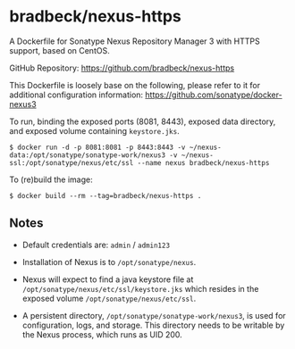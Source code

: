 # bradbeck/nexus-https

A Dockerfile for Sonatype Nexus Repository Manager 3 with HTTPS support, based on CentOS.

GitHub Repository: https://github.com/bradbeck/nexus-https

This Dockerfile is loosely base on the following, please refer to it for additional configuration information: https://github.com/sonatype/docker-nexus3

To run, binding the exposed ports (8081, 8443), exposed data directory, and exposed volume containing `keystore.jks`.

```
$ docker run -d -p 8081:8081 -p 8443:8443 -v ~/nexus-data:/opt/sonatype/sonatype-work/nexus3 -v ~/nexus-ssl:/opt/sonatype/nexus/etc/ssl --name nexus bradbeck/nexus-https
```

To (re)build the image:

```
$ docker build --rm --tag=bradbeck/nexus-https .
```


## Notes

* Default credentials are: `admin` / `admin123`

* Installation of Nexus is to `/opt/sonatype/nexus`.

* Nexus will expect to find a java keystore file at `/opt/sonatype/nexus/etc/ssl/keystore.jks` which
resides in the exposed volume `/opt/sonatype/nexus/etc/ssl`.

* A persistent directory, `/opt/sonatype/sonatype-work/nexus3`, is used for configuration,
logs, and storage. This directory needs to be writable by the Nexus
process, which runs as UID 200.
